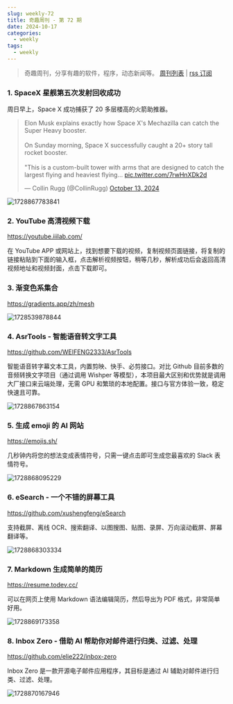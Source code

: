 ```yaml
---
slug: weekly-72
title: 奇趣周刊 - 第 72 期
date: 2024-10-17
categories:
  - weekly
tags:
  - weekly
---
```


> 奇趣周刊，分享有趣的软件，程序，动态新闻等。 [周刊列表](/categories/weekly/) | [rss 订阅](/categories/weekly/index.xml)

### 1. SpaceX 星舰第五次发射回收成功

周日早上，Space X 成功捕获了 20 多层楼高的火箭助推器。

<blockquote class="twitter-tweet" data-media-max-width="560"><p lang="en" dir="ltr">Elon Musk explains exactly how Space X&#39;s Mechazilla can catch the Super Heavy booster.<br><br>On Sunday morning, Space X successfully caught a 20+ story tall rocket booster.<br><br>&quot;This is a custom-built tower with arms that are designed to catch the largest flying and heaviest flying… <a href="https://t.co/7rwHnXDk2d">pic.twitter.com/7rwHnXDk2d</a></p>&mdash; Collin Rugg (@CollinRugg) <a href="https://twitter.com/CollinRugg/status/1845504316351676730?ref_src=twsrc%5Etfw">October 13, 2024</a></blockquote> <script async src="https://platform.twitter.com/widgets.js" charset="utf-8"></script>

![1728867783841](https://imgurl.zishu.me/2024/10/1728867783841.webp)

### 2. YouTube 高清视频下载

https://youtube.iiilab.com/

在 YouTube APP 或网站上，找到想要下载的视频，复制视频页面链接，将复制的链接粘贴到下面的输入框，点击解析视频按钮，稍等几秒，解析成功后会返回高清视频地址和视频封面，点击下载即可。

### 3. 渐变色系集合

https://gradients.app/zh/mesh

![1728539878844](https://imgurl.zishu.me/2024/10/1728539878844.webp)

### 4. AsrTools - 智能语音转文字工具 

https://github.com/WEIFENG2333/AsrTools

智能语音转字幕文本工具，内置剪映、快手、必剪接口。对比 Github 目前多数的音频转换文字项目（通过调用 Wishper 等模型），本项目最大区别和优势就是调用大厂接口来云端处理，无需 GPU 和繁琐的本地配置。接口与官方体验一致，稳定快速且可靠。

![1728867863154](https://imgurl.zishu.me/2024/10/1728867863154.webp)

### 5. 生成 emoji 的 AI 网站

https://emojis.sh/

几秒钟内将您的想法变成表情符号，只需一键点击即可生成您最喜欢的 Slack 表情符号。

![1728868095229](https://imgurl.zishu.me/2024/10/1728868095229.webp)

### 6. eSearch - 一个不错的屏幕工具

https://github.com/xushengfeng/eSearch

支持截屏、离线 OCR、搜索翻译、以图搜图、贴图、录屏、万向滚动截屏、屏幕翻译等。

![1728868303334](https://imgurl.zishu.me/2024/10/1728868303334.webp)

### 7. Markdown 生成简单的简历

https://resume.todev.cc/

可以在网页上使用 Markdown 语法编辑简历，然后导出为 PDF 格式，非常简单好用。

![1728869173358](https://imgurl.zishu.me/2024/10/1728869173358.webp)

### 8. Inbox Zero - 借助 AI 帮助你对邮件进行归类、过滤、处理

https://github.com/elie222/inbox-zero

Inbox Zero 是一款开源电子邮件应用程序，其目标是通过 AI 辅助对邮件进行归类、过滤、处理。

![1728870167946](https://imgurl.zishu.me/2024/10/1728870167946.webp)

